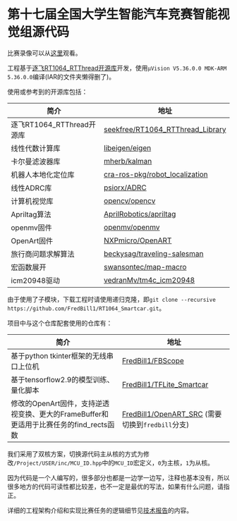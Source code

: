 # 第十七届全国大学生智能汽车竞赛智能视觉组源代码

比赛录像可以从[这里](https://www.bilibili.com/video/BV1eB4y1x76N)观看。

工程基于[逐飞RT1064_RTThread开源库](https://gitee.com/seekfree/RT1064_RTThread_Library.git)开发，使用`μVision V5.36.0.0 MDK-ARM 5.36.0.0`编译(IAR的文件夹懒得删了)。

使用或参考到的开源库包括：

| 简介                      | 地址                                                                                       |
| ------------------------- | ------------------------------------------------------------------------------------------ |
| 逐飞RT1064_RTThread开源库 | [seekfree/RT1064_RTThread_Library](https://gitee.com/seekfree/RT1064_RTThread_Library.git) |
| 线性代数计算库            | [libeigen/eigen](https://gitlab.com/libeigen/eigen.git)                                    |
| 卡尔曼滤波器库            | [mherb/kalman](https://github.com/mherb/kalman.git)                                        |
| 机器人本地化定位库        | [cra-ros-pkg/robot_localization](https://github.com/cra-ros-pkg/robot_localization.git)    |
| 线性ADRC库                | [psiorx/ADRC](https://github.com/psiorx/ADRC.git)                                          |
| 计算机视觉库              | [opencv/opencv](https://github.com/opencv/opencv.git)                                      |
| Apriltag算法              | [AprilRobotics/apriltag](https://github.com/AprilRobotics/apriltag.git)                    |
| openmv固件                | [openmv/openmv](https://github.com/openmv/openmv.git)                                      |
| OpenArt固件               | [NXPmicro/OpenART](https://github.com/NXPmicro/OpenART.git)                                |
| 旅行商问题求解算法        | [beckysag/traveling-salesman](https://github.com/beckysag/traveling-salesman.git)          |
| 宏函数展开                | [swansontec/map-macro](https://github.com/swansontec/map-macro.git)                        |
| icm20948驱动              | [vedranMv/tm4c_icm20948](https://github.com/vedranMv/tm4c_icm20948.git)                    |

由于使用了子模块，下载工程时请使用递归克隆，即`git clone --recursive https://github.com/FredBill1/RT1064_Smartcar.git`。

项目中与这个仓库配套使用的仓库有：

| 简介                                                                                   | 地址                                                                                              |
| -------------------------------------------------------------------------------------- | ------------------------------------------------------------------------------------------------- |
| 基于python tkinter框架的无线串口上位机                                                 | [FredBill1/FBScope](https://github.com/FredBill1/FBScope.git)                                     |
| 基于tensorflow2.9的模型训练、量化脚本                                                  | [FredBill1/TFLite_Smartcar](https://github.com/FredBill1/TFLite_Smartcar.git)                     |
| 修改的OpenArt固件，支持逆透视变换、更大的FrameBuffer和更适用于比赛任务的find_rects函数 | [FredBill1/OpenART_SRC](https://github.com/FredBill1/OpenART_SRC.git)  (需要切换到`fredbill`分支) |

我们采用了双核方案，切换源代码主从核的方式为修改`/Project/USER/inc/MCU_ID.hpp`中的`MCU_ID`宏定义，`0`为主核，`1`为从核。

因为代码是一个人编写的，很多部分也都是一边学一边写，注释也基本没有，所以很多地方的代码可读性都比较差，也不一定是最优的写法，如果有什么问题，请指正。

详细的工程架构介绍和实现比赛任务的逻辑细节见[技术报告](中国矿业大学（北京）_地灵殿的装修队_智能视觉组.pdf)的内容。